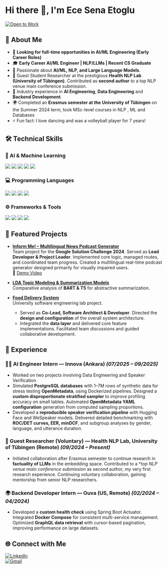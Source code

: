 # Hi there 👋, I'm Ece Sena Etoglu  

[![Open to Work](https://img.shields.io/badge/Open%20to%20Work-AI%2FML%20Engineer-brightgreen?style=for-the-badge&logo=github)](mailto:ecesena.etoglu@gmail.com) 

## 🚀 About Me  
- 🔎 **Looking for full-time opportunities in AI/ML Engineering (Early Career Roles)**  
- 🎓 **Early Career AI/ML Engineer | NLP/LLMs | Recent CS Graduate**  
- 🤖 Passionate about **AI/ML, NLP, and Large Language Models**.  
- 🧪 Guest Student Researcher at the prestigious **Health NLP Lab (University of Tübingen)**. Contributed as **second author** to a top NLP venue main conference submission.  
- 💼 Industry experience in **AI Engineering**, **Data Engineering** and **Backend Development**.
- 🌍 Completed an **Erasmus semester at the University of Tübingen** on the Summer 2024 term, took MSc-level courses in NLP , ML and Databases
- ⚡ Fun fact: I love dancing and was a volleyball player for 7 years!

## 🛠️ Technical Skills  

### 🧠 AI & Machine Learning  
<p align="left">
  <img src="https://img.shields.io/badge/NLP-blue?logo=google&logoColor=white" />
  <img src="https://img.shields.io/badge/LLMs-purple?logo=openai&logoColor=white" />
  <img src="https://img.shields.io/badge/PyTorch-orange?logo=pytorch&logoColor=white" />
  <img src="https://img.shields.io/badge/HuggingFace-yellow?logo=huggingface&logoColor=black" />
  <img src="https://img.shields.io/badge/Deep%20Learning-red?logo=tensorflow&logoColor=white" />
</p>

### 💻 Programming Languages  
<p align="left">
  <img src="https://img.shields.io/badge/Python-3776AB?logo=python&logoColor=white" />
  <img src="https://img.shields.io/badge/Java-007396?logo=java&logoColor=white" />
  <img src="https://img.shields.io/badge/C++-00599C?logo=cplusplus&logoColor=white" />
  <img src="https://img.shields.io/badge/SQL-4479A1?logo=postgresql&logoColor=white" />
</p>

### ⚙️ Frameworks & Tools  
<p align="left">
  <img src="https://img.shields.io/badge/Docker-2496ED?logo=docker&logoColor=white" />
  <img src="https://img.shields.io/badge/OpenMetadata-darkgreen?logo=datadog&logoColor=white" />
  <img src="https://img.shields.io/badge/Spring%20Boot-6DB33F?logo=springboot&logoColor=white" />
  <img src="https://img.shields.io/badge/Git-F05032?logo=git&logoColor=white" />
</p>



## 📂 Featured Projects  
- [**Inform Me! – Multilingual News Podcast Generator**](https://github.com/Inform-Me-The-Podcast-Generator/inform_me_mobile)  
   Team project for the **Google Solution Challenge 2024**.  Served as **Lead Developer & Project Leader**. Implemented core logic, managed routes, and coordinated team progress. Created a multilingual real-time podcast generator designed primarily for visually impaired users.  
   🎥 [Demo Video](https://www.youtube.com/watch?v=0bl6tGHzSAw)  

- [**LDA Topic Modeling & Summarization Models**](https://github.com/EceSenaEtoglu/NLP-Eberhard-Karls-Tuebingen-Uni/tree/main/final_graded_assignment)  
   Comparative analysis of **BART & T5** for abstractive summarization.  

- [**Food Delivery System**](https://github.com/mustafa-ege/DeepFeed-Food-Delivery-Website)  
    University software engineering lab project.  
   - Served as **Co-Lead, Software Architect & Developer**.  Directed the **design and configuration** of the overall system architecture.  
   - Integrated the **data layer** and delivered core feature implementations.  Facilitated team discussions and guided collaborative development.
 
## 💼 Experience  

### 🧑‍💻 AI Engineer Intern — Innova (Ankara) *(07/2025 – 09/2025)*  
-  Worked on two projects involving Data Engineering and Speaker Verification
- Simulated **PostgreSQL databases** with 1–7M rows of synthetic data for stress testing **OpenMetadata**, using Dockerized pipelines. Designed a **custom disproportionate stratified sampler** to improve profiling accuracy on small tables.  Automated **OpenMetadata YAML configuration** generation from computed sampling proportions.  
- Developed a **reproducible speaker verification pipeline** with Hugging Face and WeSpeaker models.  Delivered detailed benchmarking with **ROC/DET curves, EER, minDCF**, and subgroup analyses by gender, language, and utterance duration.  

### 🔬 Guest Researcher (Voluntary) — Health NLP Lab, University of Tübingen (Remote) *(09/2024 – Present)*  
- Initiated collaboration after Erasmus semester to continue research in **factuality of LLMs** in the embedding space. Contributed to a **top NLP venue main conference submission* as second author, my very first research experience. Continuing voluntary collaboration, gaining mentorship from senior NLP researchers.  

### 🌍 Backend Developer Intern — Ouva (US, Remote) *(02/2024 – 04/2024)*  
- Developed a **custom health check** using Spring Boot Actuator. Integrated **Docker Compose** for consistent multi-service management.  Optimized **GraphQL data retrieval** with cursor-based pagination, improving performance on large datasets.  


## 🌐 Connect with Me  
[![LinkedIn](https://img.shields.io/badge/-LinkedIn-blue?logo=linkedin&style=for-the-badge)](https://www.linkedin.com/in/ecesenaetoglu/)  
[![Gmail](https://img.shields.io/badge/-Email-red?logo=gmail&logoColor=white&style=for-the-badge)](mailto:ecesena.etoglu@gmail.com)  
